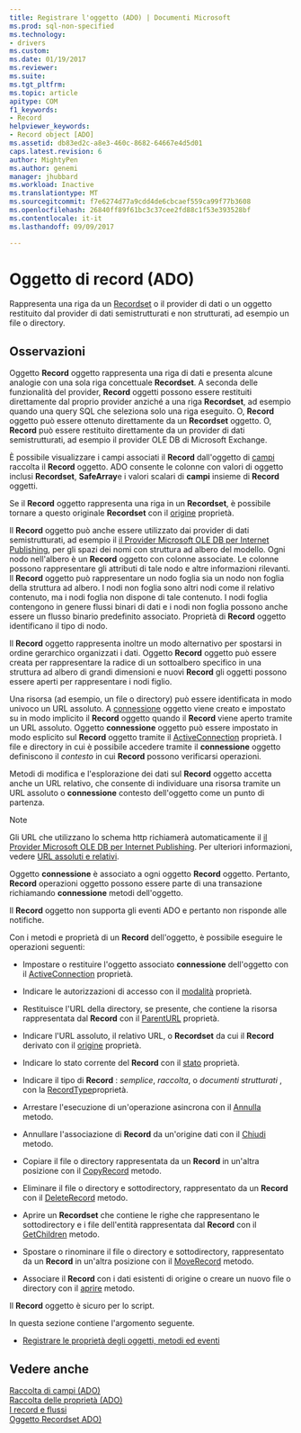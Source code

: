 ```yaml
---
title: Registrare l'oggetto (ADO) | Documenti Microsoft
ms.prod: sql-non-specified
ms.technology:
- drivers
ms.custom: 
ms.date: 01/19/2017
ms.reviewer: 
ms.suite: 
ms.tgt_pltfrm: 
ms.topic: article
apitype: COM
f1_keywords:
- Record
helpviewer_keywords:
- Record object [ADO]
ms.assetid: db83ed2c-a8e3-460c-8682-64667e4d5d01
caps.latest.revision: 6
author: MightyPen
ms.author: genemi
manager: jhubbard
ms.workload: Inactive
ms.translationtype: MT
ms.sourcegitcommit: f7e6274d77a9cdd4de6cbcaef559ca99f77b3608
ms.openlocfilehash: 26840ff89f61bc3c37cee2fd88c1f53e393528bf
ms.contentlocale: it-it
ms.lasthandoff: 09/09/2017

---
```

# <a name="record-object-ado"></a>Oggetto di record (ADO)
Rappresenta una riga da un [Recordset](../../../ado/reference/ado-api/recordset-object-ado.md) o il provider di dati o un oggetto restituito dal provider di dati semistrutturati e non strutturati, ad esempio un file o directory.  
  
## <a name="remarks"></a>Osservazioni  
 Oggetto **Record** oggetto rappresenta una riga di dati e presenta alcune analogie con una sola riga concettuale **Recordset**. A seconda delle funzionalità del provider, **Record** oggetti possono essere restituiti direttamente dal proprio provider anziché a una riga **Recordset**, ad esempio quando una query SQL che seleziona solo una riga eseguito. O, **Record** oggetto può essere ottenuto direttamente da un **Recordset** oggetto. O, **Record** può essere restituito direttamente da un provider di dati semistrutturati, ad esempio il provider OLE DB di Microsoft Exchange.  
  
 È possibile visualizzare i campi associati il **Record** dall'oggetto di [campi](../../../ado/reference/ado-api/fields-collection-ado.md) raccolta il **Record** oggetto. ADO consente le colonne con valori di oggetto inclusi **Recordset**, **SafeArray**e i valori scalari di **campi** insieme di **Record** oggetti.  
  
 Se il **Record** oggetto rappresenta una riga in un **Recordset**, è possibile tornare a questo originale **Recordset** con il [origine](../../../ado/reference/ado-api/source-property-ado-record.md) proprietà.  
  
 Il **Record** oggetto può anche essere utilizzato dai provider di dati semistrutturati, ad esempio il [il Provider Microsoft OLE DB per Internet Publishing](../../../ado/guide/appendixes/microsoft-ole-db-provider-for-internet-publishing.md), per gli spazi dei nomi con struttura ad albero del modello. Ogni nodo nell'albero è un **Record** oggetto con colonne associate. Le colonne possono rappresentare gli attributi di tale nodo e altre informazioni rilevanti. Il **Record** oggetto può rappresentare un nodo foglia sia un nodo non foglia della struttura ad albero. I nodi non foglia sono altri nodi come il relativo contenuto, ma i nodi foglia non dispone di tale contenuto. I nodi foglia contengono in genere flussi binari di dati e i nodi non foglia possono anche essere un flusso binario predefinito associato. Proprietà di **Record** oggetto identificano il tipo di nodo.  
  
 Il **Record** oggetto rappresenta inoltre un modo alternativo per spostarsi in ordine gerarchico organizzati i dati. Oggetto **Record** oggetto può essere creata per rappresentare la radice di un sottoalbero specifico in una struttura ad albero di grandi dimensioni e nuovi **Record** gli oggetti possono essere aperti per rappresentare i nodi figlio.  
  
 Una risorsa (ad esempio, un file o directory) può essere identificata in modo univoco un URL assoluto. A [connessione](../../../ado/reference/ado-api/connection-object-ado.md) oggetto viene creato e impostato su in modo implicito il **Record** oggetto quando il **Record** viene aperto tramite un URL assoluto. Oggetto **connessione** oggetto può essere impostato in modo esplicito sul **Record** oggetto tramite il [ActiveConnection](../../../ado/reference/ado-api/activeconnection-property-ado.md) proprietà. I file e directory in cui è possibile accedere tramite il **connessione** oggetto definiscono il *contesto* in cui **Record** possono verificarsi operazioni.  
  
 Metodi di modifica e l'esplorazione dei dati sul **Record** oggetto accetta anche un URL relativo, che consente di individuare una risorsa tramite un URL assoluto o **connessione** contesto dell'oggetto come un punto di partenza.  
  
> [!NOTE]
>  Gli URL che utilizzano lo schema http richiamerà automaticamente il [il Provider Microsoft OLE DB per Internet Publishing](../../../ado/guide/appendixes/microsoft-ole-db-provider-for-internet-publishing.md). Per ulteriori informazioni, vedere [URL assoluti e relativi](../../../ado/guide/data/absolute-and-relative-urls.md).  
  
 Oggetto **connessione** è associato a ogni oggetto **Record** oggetto. Pertanto, **Record** operazioni oggetto possono essere parte di una transazione richiamando **connessione** metodi dell'oggetto.  
  
 Il **Record** oggetto non supporta gli eventi ADO e pertanto non risponde alle notifiche.  
  
 Con i metodi e proprietà di un **Record** dell'oggetto, è possibile eseguire le operazioni seguenti:  
  
-   Impostare o restituire l'oggetto associato **connessione** dell'oggetto con il [ActiveConnection](../../../ado/reference/ado-api/activeconnection-property-ado.md) proprietà.  
  
-   Indicare le autorizzazioni di accesso con il [modalità](../../../ado/reference/ado-api/mode-property-ado.md) proprietà.  
  
-   Restituisce l'URL della directory, se presente, che contiene la risorsa rappresentata dal **Record** con il [ParentURL](../../../ado/reference/ado-api/parenturl-property-ado.md) proprietà.  
  
-   Indicare l'URL assoluto, il relativo URL, o **Recordset** da cui il **Record** derivato con il [origine](../../../ado/reference/ado-api/source-property-ado-record.md) proprietà.  
  
-   Indicare lo stato corrente del **Record** con il [stato](../../../ado/reference/ado-api/state-property-ado.md) proprietà.  
  
-   Indicare il tipo di **Record** : *semplice*, *raccolta*, o *documenti strutturati* , con la [RecordType](../../../ado/reference/ado-api/recordtype-property-ado.md)proprietà.  
  
-   Arrestare l'esecuzione di un'operazione asincrona con il [Annulla](../../../ado/reference/ado-api/cancel-method-ado.md) metodo.  
  
-   Annullare l'associazione di **Record** da un'origine dati con il [Chiudi](../../../ado/reference/ado-api/close-method-ado.md) metodo.  
  
-   Copiare il file o directory rappresentata da un **Record** in un'altra posizione con il [CopyRecord](../../../ado/reference/ado-api/copyrecord-method-ado.md) metodo.  
  
-   Eliminare il file o directory e sottodirectory, rappresentato da un **Record** con il [DeleteRecord](../../../ado/reference/ado-api/deleterecord-method-ado.md) metodo.  
  
-   Aprire un **Recordset** che contiene le righe che rappresentano le sottodirectory e i file dell'entità rappresentata dal **Record** con il [GetChildren](../../../ado/reference/ado-api/getchildren-method-ado.md) metodo.  
  
-   Spostare o rinominare il file o directory e sottodirectory, rappresentato da un **Record** in un'altra posizione con il [MoveRecord](../../../ado/reference/ado-api/moverecord-method-ado.md) metodo.  
  
-   Associare il **Record** con i dati esistenti di origine o creare un nuovo file o directory con il [aprire](../../../ado/reference/ado-api/open-method-ado-record.md) metodo.  
  
 Il **Record** oggetto è sicuro per lo script.  
  
 In questa sezione contiene l'argomento seguente.  
  
-   [Registrare le proprietà degli oggetti, metodi ed eventi](../../../ado/reference/ado-api/record-object-properties-methods-and-events.md)  
  
## <a name="see-also"></a>Vedere anche  
 [Raccolta di campi (ADO)](../../../ado/reference/ado-api/fields-collection-ado.md)   
 [Raccolta delle proprietà (ADO)](../../../ado/reference/ado-api/properties-collection-ado.md)   
 [I record e flussi](../../../ado/guide/data/records-and-streams.md)   
 [Oggetto Recordset ADO)](../../../ado/reference/ado-api/recordset-object-ado.md)

